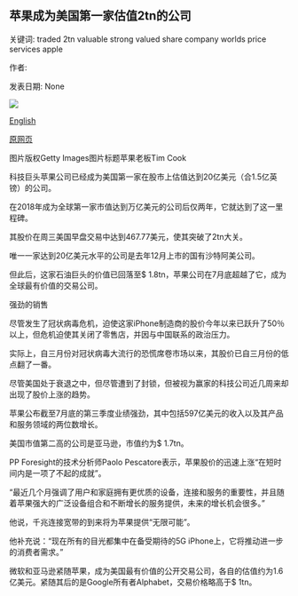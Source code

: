 ## 苹果成为美国第一家估值2tn的公司

关键词: traded 2tn valuable strong valued share company worlds price services apple

作者: 

发表日期: None

![](https://ichef.bbci.co.uk/news/1024/branded_news/C745/production/_114031015_gettyimages-1178685494.jpg)

[English](Apple%20first%20US%20company%20to%20be%20valued%20at%20%242tn.md)

[原网页](https://www.bbc.com/news/business-53840471)

图片版权Getty Images图片标题苹果老板Tim Cook

科技巨头苹果公司已经成为美国第一家在股市上估值达到20亿美元（合1.5亿英镑）的公司。

在2018年成为全球第一家市值达到万亿美元的公司后仅两年，它就达到了这一里程碑。

其股价在周三美国早盘交易中达到467.77美元，使其突破了2tn大关。

唯一一家达到20亿美元水平的公司是去年12月上市的国有沙特阿美公司。

但此后，这家石油巨头的价值已回落至$ 1.8tn，苹果公司在7月底超越了它，成为全球最有价值的交易公司。

强劲的销售

尽管发生了冠状病毒危机，迫使这家iPhone制造商的股价今年以来已跃升了50％以上，但危机迫使其关闭了零售店，并因与中国联系的政治压力。

实际上，自三月份对冠状病毒大流行的恐慌席卷市场以来，其股价已自三月份的低点翻了一番。

尽管美国处于衰退之中，但尽管遭到了封锁，但被视为赢家的科技公司近几周来却出现了股价上涨的趋势。

苹果公布截至7月底的第三季度业绩强劲，其中包括597亿美元的收入以及其产品和服务领域的两位数增长。

美国市值第二高的公司是亚马逊，市值约为$ 1.7tn。

PP Foresight的技术分析师Paolo Pescatore表示，苹果股价的迅速上涨“在短时间内是一项了不起的成就”。

“最近几个月强调了用户和家庭拥有更优质的设备，连接和服务的重要性，并且随着苹果强大的广泛设备组合和不断增长的服务提供，未来的增长机会很多。”

他说，千兆连接宽带的到来将为苹果提供“无限可能”。

他补充说：“现在所有的目光都集中在备受期待的5G iPhone上，它将推动进一步的消费者需求。”

微软和亚马逊紧随苹果，成为美国最有价值的公开交易公司，各自的估值约为1.6亿美元。紧随其后的是Google所有者Alphabet，交易价格略高于$ 1tn。